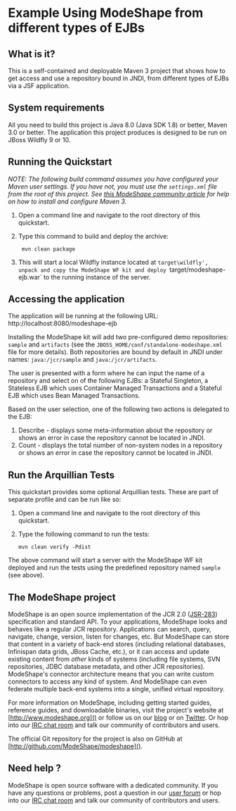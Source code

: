 Example Using ModeShape from different types of EJBs
=========================================================


What is it?
-----------

This is a self-contained and deployable Maven 3 project that shows how to get access and use a repository bound in JNDI, from different
types of EJBs via a JSF application.

System requirements
-------------------

All you need to build this project is Java 8.0 (Java SDK 1.8) or better, Maven 3.0 or better.
The application this project produces is designed to be run on JBoss Wildfly 9 or 10.

Running the Quickstart
-------------------------
_NOTE: The following build command assumes you have configured your Maven user settings. If you have not, you must use the `settings.xml`
file from the root of this project. See [this ModeShape community article](http://community.jboss.org/wiki/ModeShapeandMaven)
for help on how to install and configure Maven 3._

1. Open a command line and navigate to the root directory of this quickstart.
2. Type this command to build and deploy the archive:

        mvn clean package

3. This will start a local Wildfly instance located at `target\wildfly', unpack and copy the ModeShape WF kit and deploy `target/modeshape-ejb.war` to the running instance of the server.

Accessing the application
---------------------

The application will be running at the following URL: http://localhost:8080/modeshape-ejb

Installing the ModeShape kit will add two pre-configured demo repositories: `sample` and `artifacts` (see the `JBOSS_HOME/conf/standalone-modeshape.xml` file for more details).
Both repositories are bound by default in JNDI under names: `java:/jcr/sample` and `java:/jcr/artifacts`.

The user is presented with a form where he can input the name of a repository and select on of the following EJBs: a Stateful Singleton,
a Stateless EJB which uses Container Managed Transactions and a Stateful EJB which uses Bean Managed Transactions.

Based on the user selection, one of the following two actions is delegated to the EJB:

1. Describe - displays some meta-information about the repository or shows an error in case the repository cannot be located in JNDI.
2. Count - displays the total number of non-system nodes in a repository or shows an error in case the repository cannot be located in JNDI.


Run the Arquillian Tests
-------------------------

This quickstart provides some optional Arquillian tests. These are part of separate profile and can be run like so: 

1. Open a command line and navigate to the root directory of this quickstart.
2. Type the following command to run the tests:

       mvn clean verify -Pdist

The above command will start a server with the ModeShape WF kit deployed and run the tests using the predefined repository named `sample` (see above).

The ModeShape project
---------------------
ModeShape is an open source implementation of the JCR 2.0 
([JSR-283](http://www.jcp.org/en/jsr/detail?id=283])) specification and 
standard API. To your applications, ModeShape looks and behaves like a 
regular JCR repository. Applications can search, query, navigate, change, 
version, listen for changes, etc. But ModeShape can store that content 
in a variety of back-end stores (including relational databases, Infinispan 
data grids, JBoss Cache, etc.), or it can access and update existing content 
from *other* kinds of systems (including file systems, SVN repositories, 
JDBC database metadata, and other JCR repositories). ModeShape's connector 
architecture means that you can write custom connectors to access any 
kind of system. And ModeShape can even federate multiple back-end systems 
into a single, unified virtual repository.

For more information on ModeShape, including getting started guides, 
reference guides, and downloadable binaries, visit the project's website 
at [http://www.modeshape.org]() or follow us on our [blog](http://modeshape.wordpress.org) 
or on [Twitter](http://twitter.com/modeshape). Or hop into our 
[IRC chat room](http://www.jboss.org/modeshape/chat) and talk our community 
of contributors and users.

The official Git repository for the project is also on GitHub at 
[http://github.com/ModeShape/modeshape]().

Need help ?
-----------

ModeShape is open source software with a dedicated community. If you have 
any questions or problems, post a question in our 
[user forum](http://community.jboss.org/en/modeshape) or hop into our 
[IRC chat room](http://www.jboss.org/modeshape/chat) and talk our 
community of contributors and users.
